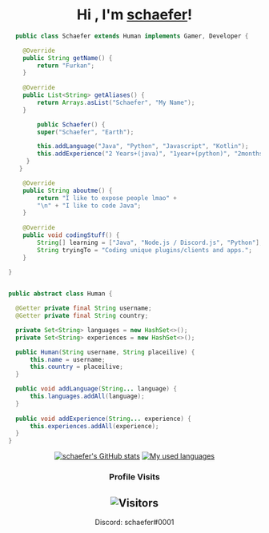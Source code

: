 <div align="center">

<h1>Hi , I'm <a href="https://www.github.com/schaeferrr">schaefer</a>!</h1>
</div>

```java
  public class Schaefer extends Human implements Gamer, Developer {

	@Override
	public String getName() {
		return "Furkan";
	}
	
	@Override
	public List<String> getAliases() {
		return Arrays.asList("Schaefer", "My Name");
	}

        public Schaefer() {
        super("Schaefer", "Earth");

        this.addLanguage("Java", "Python", "Javascript", "Kotlin");
        this.addExperience("2 Years+(java)", "1year+(python)", "2months+(kotlin)", "1 year (js)");
     }
   }

	@Override
	public String aboutme() {
		return "I like to expose people lmao" +
		"\n" + "I like to code Java";
	}
    
	@Override
	public void codingStuff() {
		String[] learning = ["Java", "Node.js / Discord.js", "Python"];
		String tryingTo = "Coding unique plugins/clients and apps.";
	}
	
} 


public abstract class Human {

  @Getter private final String username;
  @Getter private final String country;

  private Set<String> languages = new HashSet<>();
  private Set<String> experiences = new HashSet<>();

  public Human(String username, String placeilive) {
      this.name = username;
      this.country = placeilive;
  }

  public void addLanguage(String... language) {
      this.languages.addAll(language);
  }
  
  public void addExperience(String... experience) {
      this.experiences.addAll(experience);
  }
}
```

<!--START_SECTION:waka-->




<!--END_SECTION:waka-->
<div align="center">
	
[![schaefer's GitHub stats](https://github-readme-stats.vercel.app/api?username=schaeferrr&show_icons=true&title_color=fff&icon_color=79ff97&text_color=9f9f9f&bg_color=151515&count_private=true)](https://github.com/schaeferrr) 
[![My used languages](https://github-readme-stats.vercel.app/api/top-langs/?username=schaeferrr&layout=compact&show_icons=true&title_color=fff&icon_color=79ff97&text_color=9f9f9f&bg_color=151515&count_private=true&langs_count=6)](https://github.com/schaeferrr)
### Profile Visits 

![Visitors](https://komarev.com/ghpvc/?username=schaeferrr&color=blueviolet)
---

</details>

Discord: schaefer#0001


